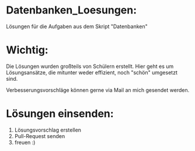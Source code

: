 # Datenbanken_Loesungen:

Lösungen für die Aufgaben aus dem Skript "Datenbanken"

# Wichtig:

Die Lösungen wurden großteils von Schülern erstellt. Hier geht es um Lösungsansätze, die mitunter weder effizient, noch "schön" umgesetzt sind.

Verbesserungsvorschläge können gerne via Mail an mich gesendet werden.

# Lösungen einsenden:

1. Lösungsvorschlag erstellen
2. Pull-Request senden
3. freuen :)
